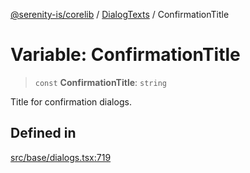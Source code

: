 [@serenity-is/corelib](../../../README.md) / [DialogTexts](../README.md) / ConfirmationTitle

# Variable: ConfirmationTitle

> `const` **ConfirmationTitle**: `string`

Title for confirmation dialogs.

## Defined in

[src/base/dialogs.tsx:719](https://github.com/serenity-is/serenity/blob/master/packages/corelib/src/base/dialogs.tsx#L719)
